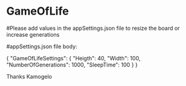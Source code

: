 # GameOfLife

#Please add values in the appSettings.json file to resize the board or increase generations

#appSettings.json file body:

{
  "GameOfLifeSettings": {
    "Heigth": 40,
    "Width": 100,
    "NumberOfGenerations": 1000,
    "SleepTime": 100
  }
}

Thanks
Kamogelo

